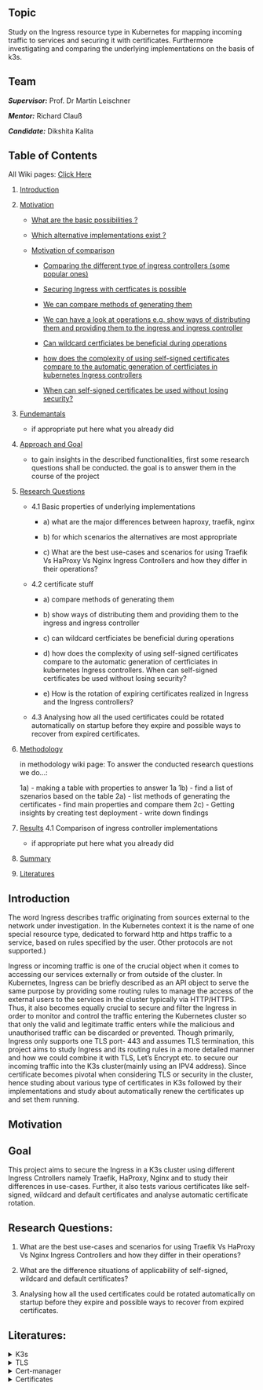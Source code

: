 ## Topic

Study on the Ingress resource type in Kubernetes for mapping incoming traffic to services and securing it with certificates. Furthermore investigating and comparing the underlying implementations on the basis of k3s.

## Team

***Supervisor:*** Prof. Dr Martin Leischner

***Mentor:*** Richard Clauß

***Candidate:*** Dikshita Kalita



## Table of Contents

All Wiki pages:  <a href="https://github.com/dikshita-git/RP_Ingress_security-IPv4_and_IPv6/wiki">Click Here</a>

1. <a href="https://github.com/dikshita-git/RP_Ingress_security-IPv4_and_IPv6/blob/main/README.md#introduction">Introduction</a>

2. <a href="https://github.com/dikshita-git/RP_Ingress_security-IPv4_and_IPv6/blob/main/README.md#introduction">Motivation</a>
    
   - <a href="">What are the basic possibilities ?</a>
    
   - <a href="">Which alternative implementations exist ?</a>

   - <a href="">Motivation of comparison</a>
    
       - <a href="">Comparing the different type of ingress controllers (some popular ones)</a>
    
       - <a href="">Securing Ingress with certficates is possible</a>
        
       - <a href="">We can compare methods of generating them</a>
       
       - <a href="">We can have a look at operations e.g. show ways of distributing them and providing them to the ingress and ingress controller</a>
        
       - <a href="">Can wildcard certficiates be beneficial during operations</a>
  
       - <a href="">how does the complexity of using self-signed certificates compare to the automatic generation of certficiates in kubernetes Ingress controllers</a> 
    
       - <a href="">When can self-signed certificates be used without losing security?</a>

2. <a href="">Fundemantals</a>
    
    - if appropriate put here what you already did

3. <a href="">Approach and Goal</a>

    - to gain insights in the described functionalities, first some research questions shall be conducted. the goal is to answer them in the course of the project

4. <a href="">Research Questions</a>

    - 4.1 Basic properties of underlying implementations
    
        - a) what are the major differences between haproxy, traefik, nginx
        
        - b) for which scenarios the alternatives are most appropriate

        - c) What are the best use-cases and scenarios for using Traefik Vs HaProxy Vs Nginx Ingress Controllers and how they differ in their operations?

   - 4.2 certificate stuff
        
        - a) compare methods of generating them

        - b) show ways of distributing them and providing them to the ingress and ingress controller

        - c) can wildcard certficiates be beneficial during operations

        - d) how does the complexity of using self-signed certificates compare to the automatic generation of certficiates in kubernetes Ingress controllers. When can self-signed certificates be used without losing security?

        - e) How is the rotation of expiring certificates realized in Ingress and the Ingress controllers?
        
    - 4.3 Analysing how all the used certificates could be rotated automatically on startup before they expire and possible ways to recover from expired certificates.
  

5. <a href="">Methodology</a>

    in methodology wiki page:
    To answer the conducted research questions we do...:
    
    1a) 
       - making a table with properties to answer 1a
    1b) 
       - find a list of szenarios based on the table
    2a)
       - list methods of generating the certificates
       - find main properties and compare them
    2c)
       - Getting insights by creating test deployment
       - write down findings

6. <a href="">Results</a>
    4.1 Comparison of ingress controller implementations
   - if appropriate put here what you already did

7. <a href="">Summary</a> 

6. <a href="">Literatures</a> 



## Introduction
The word Ingress describes traffic originating from sources external to the network under investigation. In the Kubernetes context it is the name of one special resource type, dedicated to forward http and https traffic to a service, based on rules specified by the user. Other protocols are not supported.)

Ingress or incoming traffic is one of the crucial object when it comes to accessing our services externally or from outside of the cluster. In Kubernetes, Ingress can be briefly described as an API object to serve the same purpose by providing some routing rules to manage the access of the external users to the services in the cluster typically via HTTP/HTTPS. Thus, it also becomes equally crucial to secure and filter the Ingress in order to monitor and control the traffic entering
the Kubernetes cluster so that only the valid and legitimate traffic enters while the malicious and unauthorised traffic can be discarded or prevented. Though primarily, Ingress only supports one TLS port- 443 and assumes TLS termination, this project aims to study Ingress and its routing rules in a more detailed manner and how we could combine it with TLS, Let’s Encrypt etc. to secure our incoming traffic into the K3s cluster(mainly using an IPV4 address). Since certificate becomes pivotal when considering TLS or security in the cluster, hence studing about various type of certificates in K3s followed by their implementations and study about automatically renew the certificates up and set them running.


## Motivation



## Goal

This project aims to secure the Ingress in a K3s cluster using different Ingress Cntrollers namely Traefik, HaProxy, Nginx and to study their differences in use-cases. Further, it also tests various certificates like self-signed, wildcard and default certificates and analyse automatic certificate rotation.


## Research Questions:

1. What are the best use-cases and scenarios for using Traefik Vs HaProxy Vs Nginx Ingress Controllers and how they differ in their operations?

2. What are the difference situations of applicability of self-signed, wildcard and default certificates?

3. Analysing how all the used certificates could be rotated automatically on startup before they expire and possible ways to recover from expired certificates.
  


## Literatures:


<details><summary>K3s</summary><p>
  
  * <code><a href="https://rancher.com/docs/k3s/latest/en/">K3s</a></code>
  
  * <code><a href="https://www.kubermatic.com/blog/keeping-the-state-of-apps-1-introduction-to-volume-and-volumemounts/">Volumes</a></code>
  
</p></details>

<details><summary>TLS</summary><p>
  
  * <code><a href="https://opensource.com/article/20/3/ssl-letsencrypt-k3s">TLS in K3s</a></code>
  
  * <code><a href="https://www.thebookofjoel.com/k3s-cert-manager-letsencrypt">TLS in K3s with traefik, cert-manager and Lets-Encrypt</a></code>
  
  * <code><a href="https://sysadmins.co.za/https-using-letsencrypt-and-traefik-with-k3s/">HTTPS using Letsencrypt and Traefik with k3s</a></code>
  
  * <code><a href="https://devopscube.com/configure-ingress-tls-kubernetes/">How To Configure Ingress TLS/SSL Certificates in Kubernetes</a></code>
  
  * <code><a href="https://lachlan.io/blog/using-wildcard-certificates-with-traefik-and-k3s">Using Wildcard Certificates with Traefik and K3s</a></code> 
  
</p></details>

<details><summary>Cert-manager</summary><p>
  
  * <code><a href="https://cert-manager.io/docs/">Cert manager</a></code>
  
  * <code><a href="https://cert-manager.io/docs/concepts/ca-injector/">Cert manager Cainjector</a></code>
  
  * <code><a href="https://bryanbende.com/development/2021/07/01/k3s-raspberry-pi-cert-manager">Cert-manager in K3s</a></code>
  
</p></details> 


<details><summary>Certificates</summary><p>
  
  * <code><a href="https://ikarus.sg/why-traefik-ingress-controller/">Kubernetes Ingress Controllers</a></code>
  
  * <code><a href="https://kubernetes.io/docs/concepts/services-networking/ingress-controllers/">Ingress Controllers</a></code>
  
  * <code><a href="https://traefik.io/glossary/kubernetes-ingress-and-ingress-controller-101/">What is a Kubernetes Ingress Controller?</a></code>
  
</p></details> 


